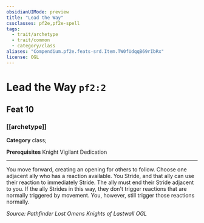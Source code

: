 ```yaml
---
obsidianUIMode: preview
title: "Lead the Way"
cssclasses: pf2e,pf2e-spell
tags:
  - trait/archetype
  - trait/common
  - category/class
aliases: "Compendium.pf2e.feats-srd.Item.TW0fUdqqB69rIbRx"
license: OGL
---
```

# Lead the Way `pf2:2`
## Feat 10
### [[archetype]]

**Category** class; 



**Prerequisites** Knight Vigilant Dedication
* * *
You move forward, creating an opening for others to follow. Choose one adjacent ally who has a reaction available. You Stride, and that ally can use their reaction to immediately Stride. The ally must end their Stride adjacent to you. If the ally Strides in this way, they don't trigger reactions that are normally triggered by movement. You, however, still trigger those reactions normally.

*Source: Pathfinder Lost Omens Knights of Lastwall*
*OGL*